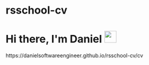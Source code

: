 # rsschool-cv

<h1>Hi there, I'm Daniel</a>
<img src="https://github.com/blackcater/blackcater/raw/main/images/Hi.gif" height="32"/></h1>
https://danielsoftwareengineer.github.io/rsschool-cv/cv
